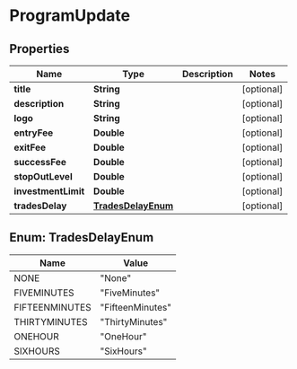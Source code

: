 # ProgramUpdate

## Properties
Name | Type | Description | Notes
------------ | ------------- | ------------- | -------------
**title** | **String** |  |  [optional]
**description** | **String** |  |  [optional]
**logo** | **String** |  |  [optional]
**entryFee** | **Double** |  |  [optional]
**exitFee** | **Double** |  |  [optional]
**successFee** | **Double** |  |  [optional]
**stopOutLevel** | **Double** |  |  [optional]
**investmentLimit** | **Double** |  |  [optional]
**tradesDelay** | [**TradesDelayEnum**](#TradesDelayEnum) |  |  [optional]

<a name="TradesDelayEnum"></a>
## Enum: TradesDelayEnum
Name | Value
---- | -----
NONE | &quot;None&quot;
FIVEMINUTES | &quot;FiveMinutes&quot;
FIFTEENMINUTES | &quot;FifteenMinutes&quot;
THIRTYMINUTES | &quot;ThirtyMinutes&quot;
ONEHOUR | &quot;OneHour&quot;
SIXHOURS | &quot;SixHours&quot;
